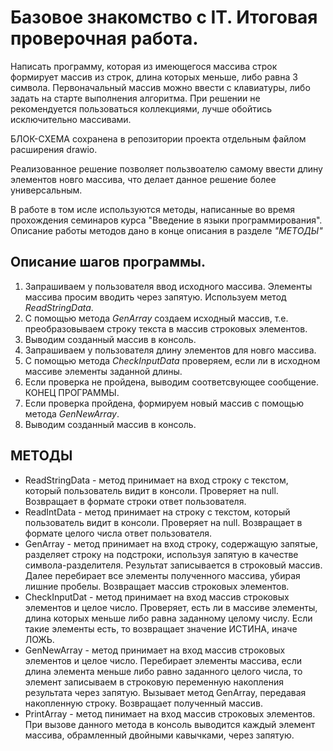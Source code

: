 # **Базовое знакомство с IT. Итоговая проверочная работа.** 

Написать программу, которая из имеющегося массива строк формирует массив из строк, длина которых меньше, либо равна 3 символа. Первоначальный массив можно ввести с клавиатуры, либо задать на старте выполнения алгоритма. При решении не рекомендуется пользоваться коллекциями, лучше обойтись исключительно массивами.

БЛОК-СХЕМА сохранена в репозитории проекта отдельным файлом расширения drawio.

Реализованное решение позволяет пользвоателю самому ввести длину элементов новго массива, что делает данное решение более универсальным.

В работе в том исле используются методы, написанные во время прохождения семинаров курса "Введение в языки программирования". Описание работы методов дано в конце описания в разделе *"МЕТОДЫ"*

## Описание шагов программы.
1. Запрашиваем у пользователя ввод  исходного массива. Элементы массива просим вводить через запятую. Используем метод *ReadStringData*.
2. С помощью метода *GenArray* создаем исходный массив, т.е. преобразовываем строку текста в массив строковых элементов.
3. Выводим созданный массив в консоль.
4. Запрашиваем у пользователя длину элементов для новго массива.
5. С помощью метода *CheckInputData* проверяем, если ли в исходном массиве элементы заданной длины.
6. Если проверка не пройдена, выводим соответсвующее сообщение. КОНЕЦ ПРОГРАММЫ.
7. Если проверка пройдена, формируем новый массив с помощью метода *GenNewArray*.
8. Выводим созданный массив в консоль.

## МЕТОДЫ
* ReadStringData - метод принимает на вход строку с текстом, который пользователь видит в консоли. Проверяет на null. Возвращает в формате строки ответ пользователя.
* ReadIntData - метод принимает на строку с текстом, который пользователь видит в консоли. Проверяет на null. Возвращает в формате целого числа ответ пользователя.
* GenArray - метод принимает на вход строку, содержащую запятые, разделяет строку на подстроки, используя запятую в качестве символа-разделителя. Результат записывается в строковый массив. Далее перебирает все элементы полученного массива, убирая лишние пробелы. Возвращает массив строковых элементов.  
* CheckInputDat - метод принимает на вход массив строковых элементов и целое число. Проверяет, есть ли в массиве элементы, длина которых меньше либо равна заданному целому числу. Если такие элементы есть, то возвращает значение ИСТИНА, иначе ЛОЖЬ.
* GenNewArray - метод принимает на вход массив строковых элементов и целое число. Перебирает элементы массива, если длина элемента меньше либо равно заданного целого числа, то элемент записываем в строковую переменную накопления результата через запятую. Вызывает метод GenArray, передавая накопленную строку. Возвращает полученный массив.
* PrintArray - метод пинимает на вход массив строковых элементов. При вызове данного метода в консоль выводится каждый элемент массива, обрамленный двойными кавычками, через запятую. 